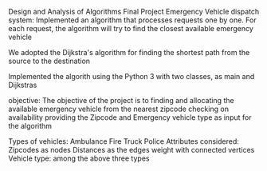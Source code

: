 Design and Analysis of Algorithms
Final Project
Emergency Vehicle dispatch system:
Implemented an algorithm that processes requests one by one. For each request, the algorithm will try to find the closest available emergency vehicle

We adopted the Dijkstra's algorithm for finding the shortest path from the source to the destination

Implemented the algorith using the Python 3 with two classes, as main and Dijkstras

objective:
The objective of the project is to finding and allocating the available emergency vehicle from the nearest zipcode checking on availability providing the Zipcode and Emergency vehicle type as input for the algorithm

Types of vehicles:
Ambulance
Fire Truck
Police
Attributes considered:
Zipcodes as nodes
Distances as the edges weight with connected vertices
Vehicle type: among the above three types
